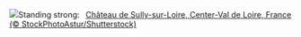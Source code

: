 ![](https://www.bing.com/th?id=OHR.ChateauLoire_EN-GB1678598719_UHD.jpg&w=1000)Standing strong:&nbsp;&ensp;[Château de Sully-sur-Loire, Center-Val de Loire, France (© StockPhotoAstur/Shutterstock)](https://www.bing.com/th?id=OHR.ChateauLoire_EN-GB1678598719_UHD.jpg)
<br><br/>
